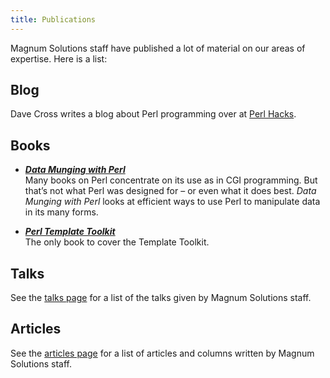 ```yaml
---
title: Publications
---
```


Magnum Solutions staff have published a lot of material on our areas of
expertise. Here is a list:

## Blog

Dave Cross writes a blog about Perl programming over at
[Perl Hacks](https://perlhacks.com/).

## Books

* [***Data Munging with Perl***](https://datamungingwithperl.com/)  
Many books on Perl concentrate on its use as in CGI programming. But
that’s not what Perl was designed for – or even what it does best.
*Data Munging with Perl* looks at efficient ways to use Perl to manipulate
data in its many forms.

* [***Perl Template Toolkit***](https://datamungingwithperl.com/)  
The only book to cover the Template Toolkit.

## Talks

See the [talks page](talks/) for a list of the talks
given by Magnum Solutions staff.

## Articles

See the [articles page](articles/) for a list of articles
and columns written by Magnum Solutions staff.
